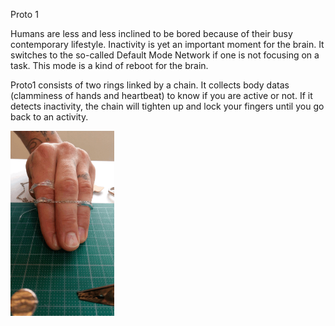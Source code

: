 Proto 1

Humans are less and less inclined to be bored because of their busy contemporary lifestyle. 
Inactivity is yet an important moment for the brain. It switches to the so-called Default Mode Network if one is not focusing on a task. This mode is a kind of reboot for the brain.

Proto1 consists of two rings linked by a chain. It collects body datas (clamminess of hands and heartbeat) to know if you are active or not. If it detects inactivity, the chain will tighten up and lock your fingers until you go back to an activity.


<img src="images/proto1-gif.gif" width="33%">